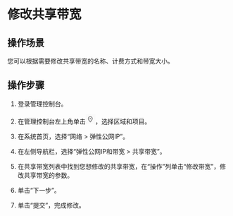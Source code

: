 # 修改共享带宽<a name="bandwidth_0006"></a>

## 操作场景<a name="zh-cn_topic_0118498940_section15598193716333"></a>

您可以根据需要修改共享带宽的名称、计费方式和带宽大小。

## 操作步骤<a name="zh-cn_topic_0118498940_section67201052194510"></a>

1.  登录管理控制台。

1.  在管理控制台左上角单击![](figures/icon-region.png)，选择区域和项目。
2.  在系统首页，选择“网络 \> 弹性公网IP”。
3.  在左侧导航栏，选择“弹性公网IP和带宽 \> 共享带宽”。
4.  在共享带宽列表中找到您想修改的共享带宽，在“操作”列单击“修改带宽”，修改共享带宽的参数。
5.  单击“下一步”。
6.  单击“提交”，完成修改。

